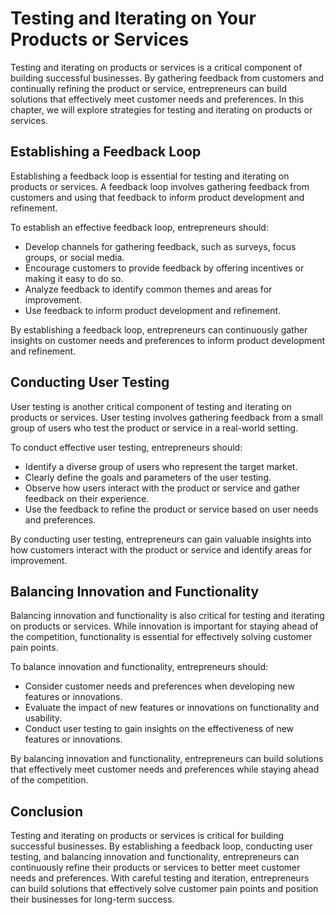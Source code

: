 Testing and Iterating on Your Products or Services
=================================================================================================

Testing and iterating on products or services is a critical component of building successful businesses. By gathering feedback from customers and continually refining the product or service, entrepreneurs can build solutions that effectively meet customer needs and preferences. In this chapter, we will explore strategies for testing and iterating on products or services.

Establishing a Feedback Loop
----------------------------

Establishing a feedback loop is essential for testing and iterating on products or services. A feedback loop involves gathering feedback from customers and using that feedback to inform product development and refinement.

To establish an effective feedback loop, entrepreneurs should:

* Develop channels for gathering feedback, such as surveys, focus groups, or social media.
* Encourage customers to provide feedback by offering incentives or making it easy to do so.
* Analyze feedback to identify common themes and areas for improvement.
* Use feedback to inform product development and refinement.

By establishing a feedback loop, entrepreneurs can continuously gather insights on customer needs and preferences to inform product development and refinement.

Conducting User Testing
-----------------------

User testing is another critical component of testing and iterating on products or services. User testing involves gathering feedback from a small group of users who test the product or service in a real-world setting.

To conduct effective user testing, entrepreneurs should:

* Identify a diverse group of users who represent the target market.
* Clearly define the goals and parameters of the user testing.
* Observe how users interact with the product or service and gather feedback on their experience.
* Use the feedback to refine the product or service based on user needs and preferences.

By conducting user testing, entrepreneurs can gain valuable insights into how customers interact with the product or service and identify areas for improvement.

Balancing Innovation and Functionality
--------------------------------------

Balancing innovation and functionality is also critical for testing and iterating on products or services. While innovation is important for staying ahead of the competition, functionality is essential for effectively solving customer pain points.

To balance innovation and functionality, entrepreneurs should:

* Consider customer needs and preferences when developing new features or innovations.
* Evaluate the impact of new features or innovations on functionality and usability.
* Conduct user testing to gain insights on the effectiveness of new features or innovations.

By balancing innovation and functionality, entrepreneurs can build solutions that effectively meet customer needs and preferences while staying ahead of the competition.

Conclusion
----------

Testing and iterating on products or services is critical for building successful businesses. By establishing a feedback loop, conducting user testing, and balancing innovation and functionality, entrepreneurs can continuously refine their products or services to better meet customer needs and preferences. With careful testing and iteration, entrepreneurs can build solutions that effectively solve customer pain points and position their businesses for long-term success.
